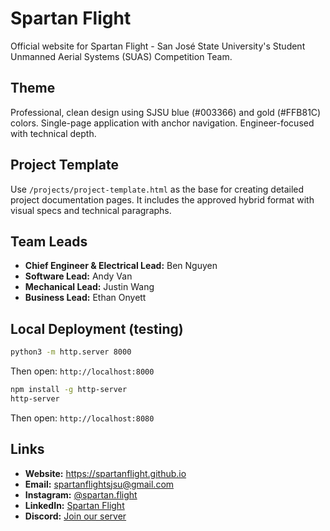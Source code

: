 # Spartan Flight

Official website for Spartan Flight - San José State University's Student Unmanned Aerial Systems (SUAS) Competition Team.

## Theme
Professional, clean design using SJSU blue (#003366) and gold (#FFB81C) colors. Single-page application with anchor navigation. Engineer-focused with technical depth.

## Project Template
Use `/projects/project-template.html` as the base for creating detailed project documentation pages. It includes the approved hybrid format with visual specs and technical paragraphs.

## Team Leads

- **Chief Engineer & Electrical Lead:** Ben Nguyen
- **Software Lead:** Andy Van
- **Mechanical Lead:** Justin Wang
- **Business Lead:** Ethan Onyett

## Local Deployment (testing)
```bash
python3 -m http.server 8000
```
Then open: `http://localhost:8000`

```bash
npm install -g http-server
http-server
```
Then open: `http://localhost:8080`

## Links

- **Website:** https://spartanflight.github.io
- **Email:** spartanflightsjsu@gmail.com
- **Instagram:** [@spartan.flight](https://www.instagram.com/spartan.flight/)
- **LinkedIn:** [Spartan Flight](https://www.linkedin.com/company/spartan-flight)
- **Discord:** [Join our server](https://discord.gg/Rk3ajtUAeU)
